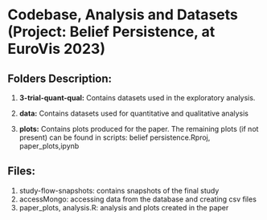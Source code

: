 # Codebase, Analysis and Datasets (Project: Belief Persistence, at EuroVis 2023)

## Folders Description:
1. **3-trial-quant-qual:** Contains datasets used in the exploratory analysis.

2. **data:** Contains datasets used for quantitative and qualitative analysis

3. **plots:** Contains plots produced for the paper. The remaining plots (if not present) can be found in scripts: belief persistence.Rproj, paper_plots,ipynb

## Files: 
1. study-flow-snapshots: contains snapshots of the final study 
2. accessMongo: accessing data from the database and creating csv files 
3. paper_plots, analysis.R: analysis and plots created in the paper

